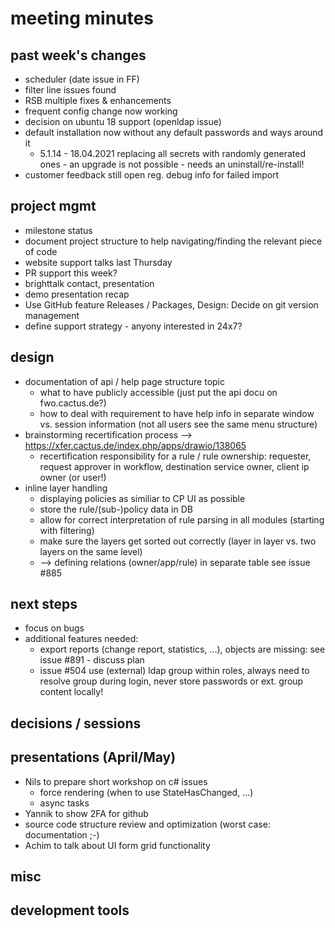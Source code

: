 # meeting minutes

## past week's changes
- scheduler (date issue in FF)
- filter line issues found
- RSB multiple fixes & enhancements
- frequent config change now working
- decision on ubuntu 18 support (openldap issue)
- default installation now without any default passwords and ways around it
  - 5.1.14 - 18.04.2021 replacing all secrets with randomly generated ones - an upgrade is not possible - needs an uninstall/re-install!
- customer feedback still open reg. debug info for failed import

## project mgmt
- milestone status
- document project structure to help navigating/finding the relevant piece of code 
- website support talks last Thursday
- PR support this week?
- brighttalk contact, presentation
- demo presentation recap
- Use GitHub feature Releases / Packages, Design: Decide on git version management
- define support strategy - anyony interested in 24x7?

## design
- documentation of api / help page structure topic
  - what to have publicly accessible (just put the api docu on fwo.cactus.de?)
  - how to deal with requirement to have help info in separate window vs. session information (not all users see the same menu structure) 
- brainstorming recertification process --> <https://xfer.cactus.de/index.php/apps/drawio/138065>
  - recertification responsibility for a rule / rule ownership: requester, request approver in workflow, destination service owner, client ip owner (or user!) 
- inline layer handling
  - displaying policies as similiar to CP UI as possible
  - store the rule/(sub-)policy data in DB
  - allow for correct interpretation of rule parsing in all modules (starting with filtering)
  - make sure the layers get sorted out correctly (layer in layer vs. two layers on the same level)
  - --> defining relations (owner/app/rule) in separate table see issue #885

## next steps
- focus on bugs
- additional features needed:
  - export reports (change report, statistics, ...), objects are missing: see issue #891 - discuss plan
  - issue #504 use (external) ldap group within roles, always need to resolve group during login, never store passwords or ext. group content locally!

## decisions / sessions

## presentations (April/May)
- Nils to prepare short workshop on c# issues
  - force rendering (when to use StateHasChanged, ...)
  - async tasks
- Yannik to show 2FA for github
- source code structure review and optimization (worst case: documentation ;-)
- Achim to talk about UI form grid functionality
  
## misc
## development tools

